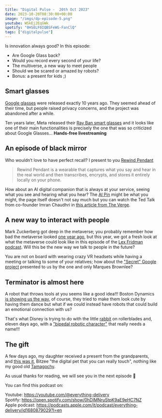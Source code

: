 ```yaml
---
title: "Digital Pulse -  20th Oct 2023"
date: 2023-10-20T08:30:00+00:00
image: "/imgs/dp-episode-5.png"
youtube: WSkEj2EqGWk
spotify: "0HS8LF0IQBSFeWG-FanClQ"
tags: ["digitalpulse"]
---
```


Is innovation always good? In this episode:

- Are Google Glass back? 
- Would you record every second of your life?
- The multiverse, a new way to meet people
- Should we be scared or amazed by robots?
- Bonus: a present for kids ;)

<!--more-->

## Smart glasses

[Google glasses](https://en.wikipedia.org/wiki/Google_Glass) were released exactly 10 years ago. They seemed ahead of their time, but people raised privacy concerns, and the project was abandoned after a while.

Ten years later, Meta released their [Ray Ban smart glasses](https://about.fb.com/news/2023/09/new-ray-ban-meta-smart-glasses/) and it looks like one of their main functionalities is precisely the one that was so criticized about Google Glasses... **Hands-free livestreaming**

## An episode of black mirror

Who wouldn’t love to have perfect recall? I present to you [Rewind Pendant](https://www.rewind.ai/pendant)

> Rewind Pendant is a wearable that captures what you say and hear in the real world and then transcribes, encrypts, and stores it entirely locally on your phone.

How about an AI digital companion that is always at your service, seeing what you see and hearing what you hear? The [AI Pin](https://hu.ma.ne/media/humanexcoperni) might be  what you might, the page itself doesn't not say much but you can watch the Ted Talk from co-founder Imran Chaudhri in [this article from The Verge](https://www.theverge.com/2023/6/30/23779654/humane-ai-pin-name-launch-date).


## A new way to interact with people

Mark Zuckerberg got deep in the metaverse; you probably remember how bad the metaverse looked [one year ago](https://www.forbes.com/sites/danidiplacido/2022/08/21/mark-zuckerberg-upgraded-his-metaverse-avatar-after-the-entire-internet-laughed-at-him/), but this year, we got a fresh look at what the metaverse could look like in this episode of the [Lex Fridman podcast](https://www.youtube.com/watch?v=MVYrJJNdrEg). Will this be the new way we talk to people in the future?

You are not on board with wearing crazy VR headsets while having a meeting or talking to some of your relatives; how about the ["Secret" Google project](https://www.youtube.com/watch?v=J1oEWiUsKgU) presented to us by the one and only Marques Brownlee?

## Terminator is almost here

A robot that throws tools at you seems like a good idea!!! Boston Dynamics [is showing us the way](https://www.youtube.com/watch?v=-e1_QhJ1EhQ), of course, they tried to make them look cute by having them dance but what if we could instead have robots that could build an emotional connection with us?

That's what Disney is trying to do with the little [rabbit](https://www.youtube.com/watch?v=wCYpnJskleM) on rollerblades and, eleven days ago, with a ["bipedal robotic character"](https://www.youtube.com/watch?v=-cfIm06tcfA) that really needs a name!!!

## The gift

A few days ago, my daughter received a present from the grandparents, and [this was it](https://www.youtube.com/watch?v=gvXgZL441d4), Bitzee "the digital pet that you can really touch", nothing like my good old [Tamagochy](https://tamagotchi.com/).


As usual thanks for reading, we will see you in the next episode 👋

You can find this podcast on:

Youtube: https://youtube.com/@everything-delivery  
Spotify: https://open.spotify.com/show/0hDIMNruStpK9aE9eHC7NZ  
Apple podcast: https://podcasts.apple.com/it/podcast/everything-delivery/id1680879029?l=en  
